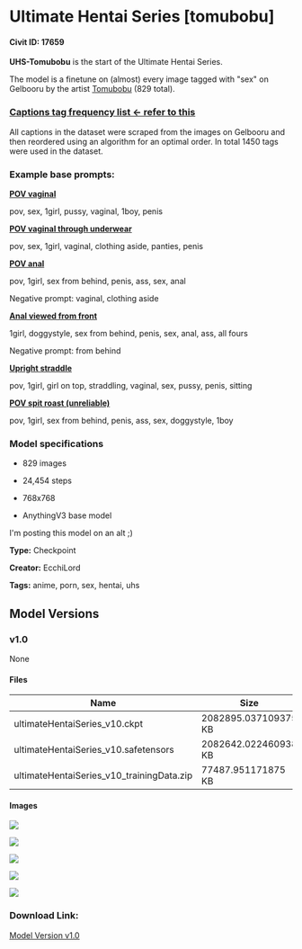 # Ultimate Hentai Series [tomubobu]

#### Civit ID: 17659

<p><strong>UHS-Tomubobu</strong> is the start of the Ultimate Hentai Series.</p><p>The model is a finetune on (almost) every image tagged with "sex" on Gelbooru by the artist <a target="_blank" rel="ugc" href="https://www.pixiv.net/users/5753136">Tomubobu</a> (829 total).</p><p></p><h3><a target="_blank" rel="ugc" href="https://rentry.org/UHS-Tomubobu-Freq">Captions tag frequency list &lt;- refer to this</a></h3><p>All captions in the dataset were scraped from the images on Gelbooru and then reordered using an algorithm for an optimal order. In total 1450 tags were used in the dataset.</p><p></p><h3>Example base prompts:</h3><p><strong><u>POV vaginal</u></strong></p><p>pov, sex, 1girl, pussy, vaginal, 1boy, penis</p><p><strong><u>POV vaginal through underwear</u></strong></p><p>pov, sex, 1girl, vaginal, clothing aside, panties, penis</p><p><strong><u>POV anal</u></strong></p><p>pov, 1girl, sex from behind, penis, ass, sex, anal</p><p>Negative prompt: vaginal, clothing aside</p><p><strong><u>Anal viewed from front</u></strong></p><p>1girl, doggystyle, sex from behind, penis, sex, anal, ass, all fours</p><p>Negative prompt: from behind</p><p><strong><u>Upright straddle</u></strong></p><p>pov, 1girl, girl on top, straddling, vaginal, sex, pussy, penis, sitting</p><p><strong><u>POV spit roast (unreliable)</u></strong></p><p>pov, 1girl, sex from behind, penis, ass, sex, doggystyle, 1boy</p><p></p><h3>Model specifications</h3><ul><li><p>829 images</p></li><li><p>24,454 steps</p></li><li><p>768x768</p></li><li><p>AnythingV3 base model</p></li></ul><p></p><p>I'm posting this model on an alt ;)</p>

**Type:** Checkpoint

**Creator:** EcchiLord

**Tags:** anime, porn, sex, hentai, uhs

## Model Versions

### v1.0

None

#### Files

| Name | Size | Type | Format | Download Url | AutoV1 | AutoV2 | SHA256 | CRC32 | BLAKE3 |
| --- | --- | --- | --- | --- | --- | --- | --- | --- | --- |
| ultimateHentaiSeries_v10.ckpt | 2082895.037109375 KB | Model | PickleTensor | https://civitai.com/api/download/models/20875?type=Model&format=PickleTensor&size=full&fp=fp16 | 0674671A | 1919720E0E | 1919720E0E2B1A8134E4ECF515C8871EF7DDF651E48A49CA1E2D67212F7A64C7 | 7A2A37CC | 4A5F576EA09485C1311F8630EE6931DA5C874DB7BB78B65766FA82FC65B63B24 |
| ultimateHentaiSeries_v10.safetensors | 2082642.022460938 KB | Model | SafeTensor | https://civitai.com/api/download/models/20875 | D7E483A4 | BA81C8E711 | BA81C8E71101F940F1B2BA358F475164ECAD00ABE1C3BFFD090294FB894D5230 | 27BBC203 | 90CE29F672BEFE99DDE94E132E8FBCD90BD9F569ACD0E965819E8C61FF294E7A |
| ultimateHentaiSeries_v10_trainingData.zip | 77487.951171875 KB | Training Data | Other | https://civitai.com/api/download/models/20875?type=Training%20Data | EB1A9CBE | 14A0FE6B43 | 14A0FE6B434F293DD2B14CDE93EB90C706D6CF3ACE8ED727B3ADFFE0C6F72EBD | F96BDE95 | FEEF9BEC08150F3D343C11D7871F935BFEF715EE6B0EC0B92B075A4B0CD96171 |

#### Images

<p><img src="https://image.civitai.com/xG1nkqKTMzGDvpLrqFT7WA/fb2a1d55-8ac0-45d2-a144-c139278a2200/width=450/252333.jpeg" /></p>

<p><img src="https://image.civitai.com/xG1nkqKTMzGDvpLrqFT7WA/d13c6861-5176-4662-1e18-c359c5f65400/width=450/221293.jpeg" /></p>

<p><img src="https://image.civitai.com/xG1nkqKTMzGDvpLrqFT7WA/77baaeaf-8341-4f44-69a5-6e6625539b00/width=450/221282.jpeg" /></p>

<p><img src="https://image.civitai.com/xG1nkqKTMzGDvpLrqFT7WA/edcc7bae-fc57-4732-a007-73b701745700/width=450/221292.jpeg" /></p>

<p><img src="https://image.civitai.com/xG1nkqKTMzGDvpLrqFT7WA/c137e107-a6cb-41d2-8f37-f526b23dc000/width=450/221290.jpeg" /></p>

### Download Link:

[Model Version v1.0](https://civitai.com/api/download/models/20875)

